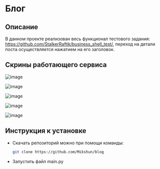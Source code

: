 # Блог
## Описание
В данном проекте реализован весь функционал тестового задания: https://github.com/StalkerRaftik/business_shell_test/, 
переход на детали поста осуществляется нажатием на его заголовок.
## Скрины работающего сервиса
![image](https://github.com/Mikshun/blog/assets/112958312/dda9fef6-01d8-4c22-8c6f-20a3093ee3e0)

![image](https://github.com/Mikshun/blog/assets/112958312/de51e9cd-4841-4845-8d0d-511c85469d55)

![image](https://github.com/Mikshun/blog/assets/112958312/2a72fba1-1eb9-4b86-853a-370332cfcd97)

![image](https://github.com/Mikshun/blog/assets/112958312/d63d0805-5df2-43ae-8c80-71abe91dc784)

![image](https://github.com/Mikshun/blog/assets/112958312/7f5413b4-333d-451c-aab6-27fe87b543ff)

## Инструкция к установке
+ Скачать репозиторий можно при помощи команды:
  ```bash 
  git clone https://github.com/Mikshun/blog
  ```
+ Запустить файл main.py
